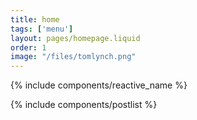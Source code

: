 ```yaml
---
title: home
tags: ['menu']
layout: pages/homepage.liquid
order: 1
image: "/files/tomlynch.png"
---
```




{% include components/reactive_name %}

{% include components/postlist %}

